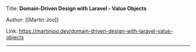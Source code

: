 Title: **Domain-Driven Design with Laravel - Value Objects**

Author: [[Martin Joo]]

Link: https://martinjoo.dev/domain-driven-design-with-laravel-value-objects

---
